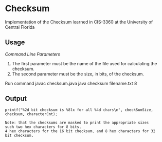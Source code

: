 # Checksum
Implementation of the Checksum learned in CIS-3360 at the University of Central Florida

## Usage
*Command Line Parameters*

1. The first parameter must be the name of the file used for calculating the checksum.
2. The second parameter must be the size, in bits, of the checksum.


Run command javac checksum.java java checksum filename.txt 8


## Output
```
printf("%2d bit checksum is %8lx for all %4d chars\n", checkSumSize, checksum, characterCnt);

Note: that the checksums are masked to print the appropriate sizes such two hex characters for 8 bits,
4 hex characters for the 16 bit checksum, and 8 hex characters for 32 bit checksum.
